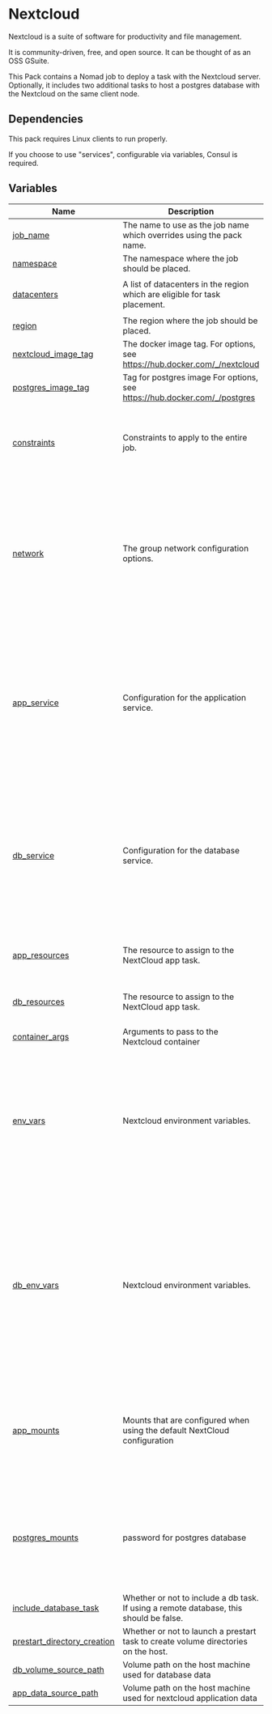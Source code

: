 # Nextcloud

Nextcloud is a suite of software for productivity and file management.

It is community-driven, free, and open source. It can be thought of as an OSS GSuite.

This Pack contains a Nomad job to deploy a task with the Nextcloud server. Optionally,
it includes two additional tasks to host a postgres database with the Nextcloud on the
same client node.

## Dependencies

This pack requires Linux clients to run properly.

If you choose to use "services", configurable via variables, Consul is required.

## Variables

| Name | Description | Type | Default | Required |
|------|-------------|------|---------|:--------:|
| <a name="input_job_name"></a> [job\_name](#input\_job\_name) | The name to use as the job name which overrides using the pack name. | `string` | `""` | no |
| <a name="input_namespace"></a> [namespace](#input\_namespace) | The namespace where the job should be placed. | `string` | `"default"` | no |
| <a name="input_datacenters"></a> [datacenters](#input\_datacenters) | A list of datacenters in the region which are eligible for task placement. | `list(string)` | <pre>[<br>  "dc1"<br>]</pre> | no |
| <a name="input_region"></a> [region](#input\_region) | The region where the job should be placed. | `string` | `"global"` | no |
| <a name="input_nextcloud_image_tag"></a> [nextcloud\_image\_tag](#input\_nextcloud\_image\_tag) | The docker image tag. For options, see https://hub.docker.com/_/nextcloud | `string` | `"latest"` | no |
| <a name="input_postgres_image_tag"></a> [postgres\_image\_tag](#input\_postgres\_image\_tag) | Tag for postgres image  For options, see https://hub.docker.com/_/postgres | `string` | `"9.6.14"` | no |
| <a name="input_constraints"></a> [constraints](#input\_constraints) | Constraints to apply to the entire job. | <pre>list(object({<br>    attribute = string<br>    operator  = string<br>    value     = string<br>  }))</pre> | <pre>[<br>  {<br>    "attribute": "${attr.kernel.name}",<br>    "operator": "=",<br>    "value": "linux"<br>  }<br>]</pre> | no |
| <a name="input_network"></a> [network](#input\_network) | The group network configuration options. | <pre>object({<br>    mode  = string<br>    ports = list(object({<br>      name   = string<br>      to     = number<br>      static = number<br>    }))<br>  })</pre> | <pre>{<br>  "mode": "bridge",<br>  "ports": [<br>    {<br>      "name": "http",<br>      "static": 4001,<br>      "to": 80<br>    },<br>    {<br>      "name": "db",<br>      "static": 5432,<br>      "to": 5432<br>    }<br>  ]<br>}</pre> | no |
| <a name="input_app_service"></a> [app\_service](#input\_app\_service) | Configuration for the application service. | <pre>object({<br>    service_port_label = string<br>    service_name       = string<br>    service_tags       = list(string)<br>    check_enabled      = bool<br>    check_type         = string<br>    check_path         = string<br>    check_interval     = string<br>    check_timeout      = string<br>    upstreams = list(object({<br>      name = string<br>      port = number<br>    }))<br>  })</pre> | `null` | no |
| <a name="input_db_service"></a> [db\_service](#input\_db\_service) | Configuration for the database service. | <pre>object({<br>    service_port_label = string<br>    service_name       = string<br>    service_tags       = list(string)<br>    check_enabled      = bool<br>    check_type         = string<br>    check_path         = string<br>    check_interval     = string<br>    check_timeout      = string<br>    upstreams = list(object({<br>      name = string<br>      port = number<br>    }))<br>  })</pre> | <pre>{<br>  "check_enabled": true,<br>  "check_interval": "30s",<br>  "check_path": "",<br>  "check_timeout": "2s",<br>  "check_type": "tcp",<br>  "service_name": "nextcloud-db",<br>  "service_port_label": "db",<br>  "service_tags": [<br>    "postgres"<br>  ],<br>  "upstreams": []<br>}</pre> | no |
| <a name="input_app_resources"></a> [app\_resources](#input\_app\_resources) | The resource to assign to the NextCloud app task. | <pre>object({<br>    cpu    = number<br>    memory = number<br>  })</pre> | <pre>{<br>  "cpu": 500,<br>  "memory": 2048<br>}</pre> | no |
| <a name="input_db_resources"></a> [db\_resources](#input\_db\_resources) | The resource to assign to the NextCloud app task. | <pre>object({<br>    cpu    = number<br>    memory = number<br>  })</pre> | <pre>{<br>  "cpu": 100,<br>  "memory": 512<br>}</pre> | no |
| <a name="input_container_args"></a> [container\_args](#input\_container\_args) | Arguments to pass to the Nextcloud container | `list(string)` | `[]` | no |
| <a name="input_env_vars"></a> [env\_vars](#input\_env\_vars) | Nextcloud environment variables. | <pre>list(object({<br>    key   = string<br>    value = string<br>  }))</pre> | <pre>[<br>  {<br>    "key": "NEXTCLOUD_ADMIN_USER",<br>    "value": "admin"<br>  },<br>  {<br>    "key": "NEXTCLOUD_ADMIN_PASSWORD",<br>    "value": "password"<br>  },<br>  {<br>    "key": "NEXTCLOUD_DATA_DIR",<br>    "value": "/var/www/html/data"<br>  }<br>]</pre> | no |
| <a name="input_db_env_vars"></a> [db\_env\_vars](#input\_db\_env\_vars) | Nextcloud environment variables. | <pre>list(object({<br>    key   = string<br>    value = string<br>  }))</pre> | <pre>[<br>  {<br>    "key": "POSTGRES_DB",<br>    "value": "nextcloud"<br>  },<br>  {<br>    "key": "POSTGRES_USER",<br>    "value": "nextcloud"<br>  },<br>  {<br>    "key": "POSTGRES_PASSWORD",<br>    "value": "password"<br>  },<br>  {<br>    "key": "POSTGRES_HOST",<br>    "value": "localhost"<br>  }<br>]</pre> | no |
| <a name="input_app_mounts"></a> [app\_mounts](#input\_app\_mounts) | Mounts that are configured when using the default NextCloud configuration | <pre>list(object({<br>    type     = string<br>    source   = string<br>    target   = string<br>    readonly = bool<br>    bind_options = list(object({<br>      name  = string<br>      value = string<br>    }))<br>  }))</pre> | <pre>[<br>  {<br>    "bind_options": [],<br>    "readonly": false,<br>    "source": "/var/nextcloud/html/data",<br>    "target": "/var/www/html/",<br>    "type": "bind"<br>  }<br>]</pre> | no |
| <a name="input_postgres_mounts"></a> [postgres\_mounts](#input\_postgres\_mounts) | password for postgres database | <pre>list(object({<br>    type     = string<br>    source   = string<br>    target   = string<br>    readonly = bool<br>    bind_options = list(object({<br>      name  = string<br>      value = string<br>    }))<br>  }))</pre> | <pre>[<br>  {<br>    "bind_options": [],<br>    "readonly": false,<br>    "source": "/var/nextcloud/postgresql/data",<br>    "target": "/var/lib/postgresql/data",<br>    "type": "bind"<br>  }<br>]</pre> | no |
| <a name="input_include_database_task"></a> [include\_database\_task](#input\_include\_database\_task) | Whether or not to include a db task. If using a remote database, this should be false. | `bool` | `true` | no |
| <a name="input_prestart_directory_creation"></a> [prestart\_directory\_creation](#input\_prestart\_directory\_creation) | Whether or not to launch a prestart task to create volume directories on the host. | `bool` | `true` | no |
| <a name="input_db_volume_source_path"></a> [db\_volume\_source\_path](#input\_db\_volume\_source\_path) | Volume path on the host machine used for database data | `string` | `"/var/nextcloud/postgresql/data"` | no |
| <a name="input_app_data_source_path"></a> [app\_data\_source\_path](#input\_app\_data\_source\_path) | Volume path on the host machine used for nextcloud application data | `string` | `"/var/nextcloud/html/data"` | no |
